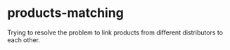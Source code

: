 # products-matching
Trying to resolve the problem to link products from different distributors to each other.
